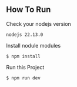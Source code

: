 ## How To Run

Check your nodejs version

```
nodejs 22.13.0
```

Install nodule modules

```
$ npm install
```

Run this Project

```
$ npm run dev
```